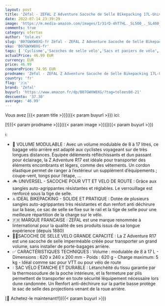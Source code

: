 ```yaml
---
layout: post
title: 'Zéfal - ZEFAL Z Adventure Sacoche de Selle Bikepacking 17L-Universelle & Etanche-Transportez Un Grand Volume sans Installer de Porte-Bagages arrière Mixte Adulte  Noir  R17'
date: 2022-07-14 23:39:29
image: 'https://m.media-amazon.com/images/I/31rD-4hT7HL._SL500_._SL400_.jpg'
comments: true
category: ofertas
author: 'tole.es'
slug: 'B07GWXW8XG-fr Zéfal - ZEFAL Z Adventure Sacoche de Selle Bikepacking...'
sku: 'B07GWXW8XG-fr'
tags: [ 'Cyclisme','Sacoches de selle vélo','Sacs et paniers de vélo','Sports et Loisirs','Vêtements et équipement de sport','zéfal','Équipement vélos et accessoires','🇫🇷', ]
actualPrice: 46.99 EUR
currency: EUR
price: 46.99
comparePrice: 74.95 EUR
prodname: 'Zéfal - ZEFAL Z Adventure Sacoche de Selle Bikepacking 17L-Universelle & Etanche-Transportez Un Grand Volume sans Installer de Porte-Bagages arrière Mixte Adulte  Noir  R17'
country: 'fr'
flag: '🇫🇷'
brand: 'Zéfal'
buyurl: 'https://www.amazon.fr/dp/B07GWXW8XG/?tag=tolees0d-21'
descuento: '37.30'
average: '46.99'
---
```


Vous avez [{{< param title >}}]({{< param buyurl >}}) ici:

[![{{< param prodname >}}]({{< param image >}})]({{< param buyurl >}})

ℹ️:

- 💼 VOLUME MODULABLE : Avec un volume modulable de 8 à 17 litres, ce bagage vélo arrière est adapté aux cyclistes voyageant sur de très longues distances. Équipée déléments réfléchissants et dun passant pour éclairage, la Z Adventure R17 est idéale pour transporter des éléments encombrants et légers, comme des vêtements. Un cordon élastique permet de ranger à l’extérieur un supplément d’équipements ; coupe-vent, tongs pour l’étape, …
- 🚲 UNIVERSEL - SACOCHE POUR VTT ET VELO DE ROUTE : Grâce aux sangles auto-agrippantes résistantes et réglables. Le verrouillage est renforcé sous la tige de selle.
- 🔝 IDEAL BIKEPACKING - SOLIDE ET PRATIQUE : Dotée de plusieurs sangles auto-agrippantes très résistantes et dun renfort anti déchirure sur la base, ce sac de selle se fixe sur le rail et la tige de selle pour une meilleure répartition de la charge sur le vélo.
- 🇫🇷 MARQUE FRANCAISE : ZEFAL est une marque renommée à linternational pour la qualité de ses produits issus de sa longue expérience (depuis 1880)
- 🚴‍♀️SACOCHE DE SELLE VELO GRANDE CAPACITÉ : La Z Adventure R17 est une sacoche de selle imperméable créée pour transporter un grand volume, sans installer de porte-bagages arrière.
- ✅ CARACTÉRISTIQUES TECHNIQUES : Volume : modulable de 8 à 17 L - Dimensions : 620 x 240 x 200 mm - Poids : 620 g - Charge maximum: 5 kg - Idéal comme sac pour VTT ou pour vélo de route
- 💧 SAC VÉLO ÉTANCHE ET DURABLE : Létanchéité du tissu garantie par la thermosoudure de la poche intérieure, et la fermeture par plis permettent de transporter en toute sécurité léquipement nécessaire lors dune randonnée. Un Renfort anti-déchirure sur la partie basse protège le sac de selle des projections venant de la roue arrière. 

[🛒 Achetez-le maintenant!!]({{< param buyurl >}})
